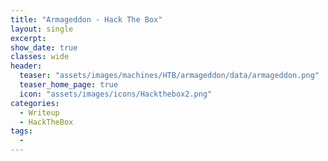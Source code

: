 ```yaml
---
title: "Armageddon - Hack The Box"
layout: single
excerpt:
show_date: true
classes: wide
header:
  teaser: "assets/images/machines/HTB/armageddon/data/armageddon.png"
  teaser_home_page: true
  icon: "assets/images/icons/Hackthebox2.png"
categories:
  - Writeup
  - HackTheBox
tags:
  -
---
```

